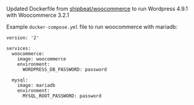 Updated Dockerfile from [shipbeat/woocommerce](https://hub.docker.com/r/shipbeat/woocommerce/) to run Wordpress 4.9.1 with Woocommerce 3.2.1

Example `docker-compose.yml` file to run woocommerce with mariadb:

    version: '2'

    services:
      woocommerce:
        image: woocommerce
        environment:
          WORDPRESS_DB_PASSWORD: password

      mysql:
        image: mariadb
        environment:
          MYSQL_ROOT_PASSWORD: password
